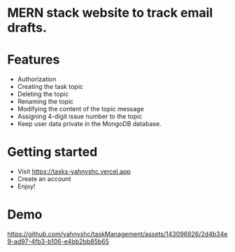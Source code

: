 # MERN stack website to track email drafts.

# Features
- Authorization
- Creating the task topic
- Deleting the topic
- Renaming the topic
- Modifying the content of the topic message
- Assigning 4-digit issue number to the topic
- Keep user data private in the MongoDB database.

# Getting started
- Visit https://tasks-yahnyshc.vercel.app
- Create an account
- Enjoy!

# Demo
https://github.com/yahnyshc/taskManagement/assets/143096926/2d4b34e9-ad97-4fb3-b106-e4bb2bb85b65



